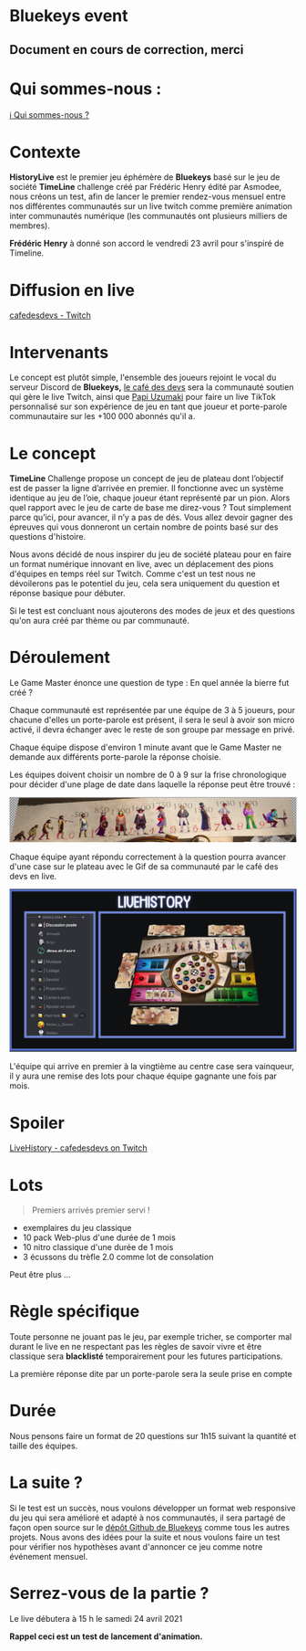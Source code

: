 # Bluekeys event

## **Document en cours de correction, merci**

# Qui sommes-nous :

[ℹ️ Qui sommes-nous ?](https://docs.bluekeys.org/guide/presentation)

# Contexte

**HistoryLive** est le premier jeu éphémère de **Bluekeys** basé sur le jeu de société **TimeLine** challenge créé par Frédéric Henry édité par Asmodee, nous créons un test, afin de lancer le premier rendez-vous mensuel entre nos différentes communautés sur un live twitch comme première animation inter communautés numérique (les communautés ont plusieurs milliers de membres).

**Frédéric Henry** à donné son accord le vendredi 23 avril pour s'inspiré de Timeline.

# Diffusion en live

[cafedesdevs - Twitch](https://www.twitch.tv/cafedesdevs)

# Intervenants

Le concept est plutôt simple, l'ensemble des joueurs rejoint le vocal du serveur Discord de **Bluekeys,** [le café des devs](https://docs.bluekeys.org/guide/nos-soutiens/cafe-des-devs) sera la communauté soutien qui gère le live Twitch, ainsi que [Papi Uzumaki](https://docs.bluekeys.org/guide/nos-soutiens/papi-uzumaki) pour faire un live TikTok personnalisé sur son expérience de jeu en tant que joueur et porte-parole communautaire sur les +100 000 abonnés qu'il a.

# Le concept

**TimeLine** Challenge propose un concept de jeu de plateau dont l’objectif est de passer la ligne d’arrivée en premier. Il fonctionne avec un système identique au jeu de l’oie, chaque joueur étant représenté par un pion. Alors quel rapport avec le jeu de carte de base me direz-vous ? Tout simplement parce qu’ici, pour avancer, il n’y a pas de dés. Vous allez devoir gagner des épreuves qui vous donneront un certain nombre de points basé sur des questions d'histoire.

Nous avons décidé de nous inspirer du jeu de société plateau pour en faire un format numérique innovant en live, avec un déplacement des pions d'équipes en temps réel sur Twitch. Comme c'est un test nous ne dévoilerons pas le potentiel du jeu, cela sera uniquement du question et réponse basique pour débuter.

Si le test est concluant nous ajouterons des modes de jeux et des questions qu'on aura créé par thème ou par communauté.

# Déroulement

Le Game Master énonce une question de type : En quel année la bierre fut créé ?

Chaque communauté est représentée par une équipe de 3 à 5 joueurs, pour chacune d'elles un porte-parole est présent, il sera le seul à avoir son micro activé, il devra échanger avec le reste de son groupe par message en privé. 

Chaque équipe dispose d'environ 1 minute avant que le Game Master ne demande aux différents porte-parole la réponse choisie.

Les équipes doivent choisir un nombre de 0 à 9 sur la frise chronologique pour décider d'une plage de date dans laquelle la réponse peut être trouvé :

![Bluekeys%20event%20c08a75c4de094399ab620062113b031b/Untitled.png](Bluekeys%20event%20c08a75c4de094399ab620062113b031b/Untitled.png)

Chaque équipe ayant répondu correctement à la question pourra avancer d'une case sur le plateau avec le Gif de sa communauté par le café des devs en live.

![Bluekeys%20event%20c08a75c4de094399ab620062113b031b/plateau2.png](Bluekeys%20event%20c08a75c4de094399ab620062113b031b/plateau2.png)

L'équipe qui arrive en premier à la vingtième au centre case sera vainqueur, il y aura une remise des lots pour chaque équipe gagnante une fois par mois.

# **Spoiler**

[LiveHistory - cafedesdevs on Twitch](https://www.twitch.tv/videos/992170690)

# Lots

> Premiers arrivés premier servi !

- exemplaires du jeu classique
- 10 pack Web-plus d'une durée de 1 mois
- 10 nitro classique d'une durée de 1 mois
- 3 écussons du trèfle 2.0 comme lot de consolation

Peut être plus ...

# Règle spécifique

Toute personne ne jouant pas le jeu, par exemple tricher, se comporter mal durant le live en ne respectant pas les règles de savoir vivre et être classique sera **blacklisté** temporairement pour les futures participations.

La première réponse dite par un porte-parole sera la seule prise en compte

# Durée

Nous pensons faire un format de 20 questions sur 1h15 suivant la quantité et taille des équipes.

# La suite ?

Si le test est un succès, nous voulons développer un format web responsive du jeu qui sera amélioré et adapté à nos communautés, il sera partagé de façon open source sur le [dépôt Github de Bluekeys](https://github.com/blue-keys) comme tous les autres projets. Nous avons des idées pour la suite et nous voulons faire un test pour vérifier nos hypothèses avant d'annoncer ce jeu comme notre événement mensuel.

# Serrez-vous de la partie ?

Le live débutera à 15 h le samedi 24 avril 2021

**Rappel ceci est un test de lancement d'animation.**